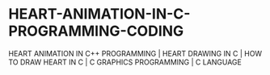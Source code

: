 # HEART-ANIMATION-IN-C-PROGRAMMING-CODING
HEART ANIMATION IN C++ PROGRAMMING | HEART DRAWING IN C | HOW TO DRAW HEART IN C | C GRAPHICS PROGRAMMING | C LANGUAGE 
